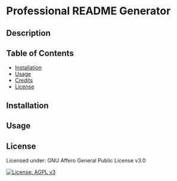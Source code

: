 # Professional README Generator

## Description



## Table of Contents

- [Installation](#installation)
- [Usage](#usage)
- [Credits](#credits)
- [License](#license)

## Installation



## Usage




## License

Licensed under: GNU Affero General Public License v3.0

[![License: AGPL v3](https://img.shields.io/badge/License-AGPL_v3-blue.svg)](https://www.gnu.org/licenses/agpl-3.0)